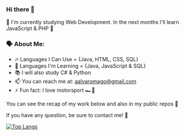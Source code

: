### Hi there 👋

🙌 I'm currently studying Web Development. In the next months I'll learn JavaScript & PHP 🙌


### 🗣️ About Me:

- 🔥 Languages I Can Use = {Java, HTML, CSS, SQL}
- 🧠 Languages I'm Learning = {Java, JavaScript & SQL}
- 📚 I will also study C# & Python
- 📫 You can reach me at: aalvaromago@gmail.com
- ⚡ Fun fact: I love motorsport 🏎️💨

You can see the recap of my work below and also in my public repos 👀

If you have any question, be sure to contact me! 🤙

[![Top Langs](https://github-readme-stats.vercel.app/api/top-langs/?username=alvaromago&theme=dark&layout=compact&langs_count=6)](https://github.com/anuraghazra/github-readme-stats)
